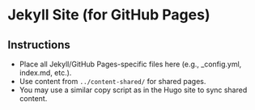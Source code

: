 # Jekyll Site (for GitHub Pages)

## Instructions

- Place all Jekyll/GitHub Pages-specific files here (e.g., _config.yml, index.md, etc.).
- Use content from `../content-shared/` for shared pages.
- You may use a similar copy script as in the Hugo site to sync shared content.
